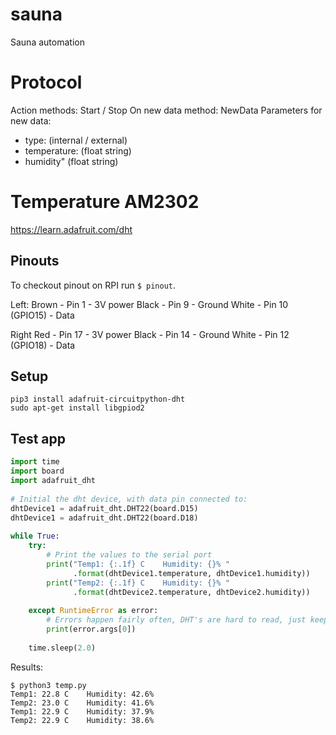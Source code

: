 # sauna
Sauna automation

# Protocol

Action methods: Start / Stop
On new data method: NewData
Parameters for new data:
* type: (internal / external)
* temperature: (float string)
* humidity" (float string)



# Temperature AM2302 

https://learn.adafruit.com/dht

## Pinouts

To checkout pinout on RPI run `$ pinout`.

Left:
Brown - Pin 1 - 3V power
Black - Pin 9 - Ground
White - Pin 10 (GPIO15) - Data

Right
Red - Pin 17 - 3V power
Black - Pin 14 - Ground
White - Pin 12 (GPIO18) - Data

## Setup

```
pip3 install adafruit-circuitpython-dht
sudo apt-get install libgpiod2
```

## Test app

```python
import time
import board
import adafruit_dht
 
# Initial the dht device, with data pin connected to:
dhtDevice1 = adafruit_dht.DHT22(board.D15)
dhtDevice1 = adafruit_dht.DHT22(board.D18)
 
while True:
    try:
        # Print the values to the serial port
        print("Temp1: {:.1f} C    Humidity: {}% "
              .format(dhtDevice1.temperature, dhtDevice1.humidity))
        print("Temp2: {:.1f} C    Humidity: {}% "
              .format(dhtDevice2.temperature, dhtDevice2.humidity))
 
    except RuntimeError as error:
        # Errors happen fairly often, DHT's are hard to read, just keep going
        print(error.args[0])
 
    time.sleep(2.0)
```

Results:
```
$ python3 temp.py
Temp1: 22.8 C    Humidity: 42.6%
Temp2: 23.0 C    Humidity: 41.6%
Temp1: 22.9 C    Humidity: 37.9%
Temp2: 22.9 C    Humidity: 38.6%
```